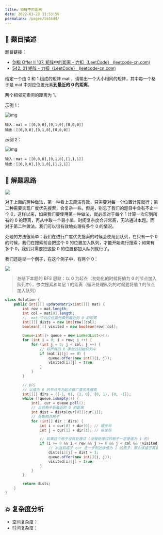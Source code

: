 ```yaml
---
title: 矩阵中的距离
date: 2022-03-20 11:53:59
permalink: /pages/5e56d4/
---
```


## 📃 题目描述

题目链接：

- [剑指 Offer II 107. 矩阵中的距离 - 力扣（LeetCode） (leetcode-cn.com)](https://leetcode-cn.com/problems/2bCMpM/)
- [542. 01 矩阵 - 力扣（LeetCode） (leetcode-cn.com)](https://leetcode-cn.com/problems/01-matrix/)

给定一个由 0 和 1 组成的矩阵 mat ，请输出一个大小相同的矩阵，其中每一个格子是 mat 中对应位置元素**到最近的 0 的距离**。

两个相邻元素间的距离为 1。

 

示例 1：

![img](https://pic.leetcode-cn.com/1626667201-NCWmuP-image.png)

```
输入：mat = [[0,0,0],[0,1,0],[0,0,0]]
输出：[[0,0,0],[0,1,0],[0,0,0]]
```

示例 2：

![img](https://pic.leetcode-cn.com/1626667205-xFxIeK-image.png)

```
输入：mat = [[0,0,0],[0,1,0],[1,1,1]]
输出：[[0,0,0],[0,1,0],[1,2,1]]
```

## 🔔 解题思路

![](https://cs-wiki.oss-cn-shanghai.aliyuncs.com/img/20220516115435.png)

对于上面的两种做法，第一种看上去简洁有效，只需要对每一个位置计算就行；第二种需要实现广度优先搜索，会复杂一些。但是，别忘了我们的题目中会有不止一个 0，这样以来，如果我们要使用第一种做法，就必须对于每个 1 计算一次它到所有的 0 的距离，再从中取一个最小值，时间复杂度会非常高，无法通过本题。而对于第二种做法，我们可以很有效地处理有多个 0 的情况。

处理的方法很简单：我们在进行广度优先搜索的时候会使用到队列，在只有一个 0 的时候，我们在搜索前会把这个 0 的位置加入队列，才能开始进行搜索；如果有多个 0，我们只需要把这些 0 的位置都加入队列就行了。

我们还是举一个例子，在这个例子中，有两个 0：

![](https://cs-wiki.oss-cn-shanghai.aliyuncs.com/img/20220516115543.png)

> 总结下本题的 BFS 思路：以 0 为起点（初始化的时候将值为 0 的节点加入队列中），依次搜索和每层 1 的距离（循环处理队列的时候要将值 1 的节点加入队列）


```java
class Solution {
    public int[][] updateMatrix(int[][] mat) {
        int row = mat.length;
        int col = mat[0].length;
        //  mat 中对应位置元素到最近的 0 的距离
        int[][] dists = new int[row][col];
        boolean[][] visited = new boolean[row][col];

        Queue<int[]> queue = new LinkedList<>();
        for (int i = 0; i < row; i ++) {
            for (int j = 0; j < col; j ++) {
                // 将所有的 0 添加进初始队列中
                if (mat[i][j] == 0) {
                    queue.offer(new int[]{i, j});
                    visited[i][j] = true;
                }
            }
        }
		
        // BFS
        // 以值为 0 的节点作为起点做广度优先搜索
        int[][] dirs = {{-1, 0}, {1, 0}, {0, 1}, {0, -1}};
        while (!queue.isEmpty()) {
            int[] cur = queue.poll();
            // 当前格子到最近的 0 的距离
            int dist = dists[cur[0]][cur[1]];
            // 处理相邻格子
            for (int[] dir : dirs) {
                int i = cur[0] + dir[0]; // 横坐标
                int j = cur[1] + dir[1]; // 纵坐标

                // 如果这个格子没有处理过 (没被处理过的格子一定是值为 1 的)
                if (i >= 0 && i < row && j >= 0 && j < col && !visited[i][j]) {
                    // 从当前格子 cur 走一步到达该值为 1 的格子，那么该格子离最近的 0 的距离是 dist + 1
                    dists[i][j] = dist + 1;
                    queue.offer(new int[]{i, j});
                    visited[i][j] = true;
                }
            }
        }

        return dists;
    }
}
```

## 💥 复杂度分析

- 空间复杂度：
- 时间复杂度：

